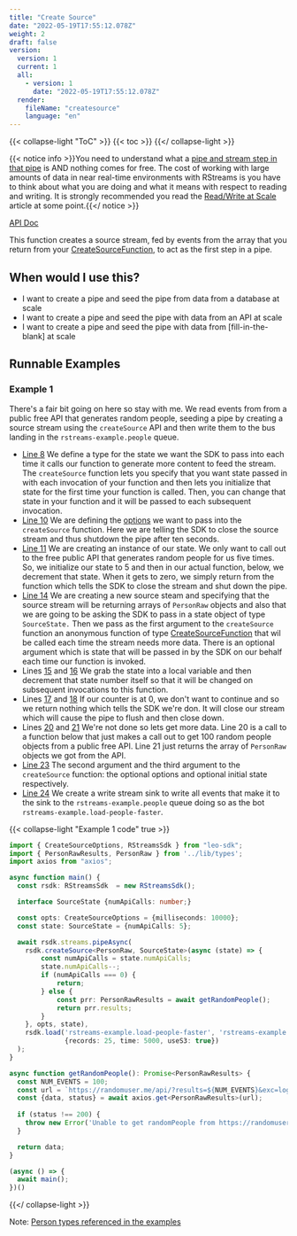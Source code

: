 ```yaml
---
title: "Create Source"
date: "2022-05-19T17:55:12.078Z"
weight: 2
draft: false
version:
  version: 1
  current: 1
  all:
    - version: 1
      date: "2022-05-19T17:55:12.078Z"
  render:
    fileName: "createsource"
    language: "en"
---
```


{{< collapse-light "ToC" >}}
{{< toc  >}}
{{</ collapse-light >}}

{{< notice info >}}You need to understand what a [pipe and stream step in that pipe](../../../streams-primer) is AND 
nothing comes for free.  The cost of working with large amounts of data in near real-time environments
with RStreams is you have to think about what you are doing and what it means with respect to
reading and writing.  It is strongly recommended you read the [Read/Write at Scale](../../../read-write-scale) 
article at some point.{{</ notice >}}

[API Doc](https://leoplatform.github.io/Nodejs/classes/index.RStreamsSdk.html#createSource)

This function creates a source stream, fed by events from the array that you return from your
[CreateSourceFunction](https://leoplatform.github.io/Nodejs/modules/index.html#CreateSourceFunction),
to act as the first step in a pipe.

## When would I use this?
* I want to create a pipe and seed the pipe from data from a database at scale
* I want to create a pipe and seed the pipe with data from an API at scale
* I want to create a pipe and seed the pipe with data from [fill-in-the-blank] at scale

## Runnable Examples
### Example 1

There's a fair bit going on here so stay with me.  We read events from
from a public free API that generates random people, seeding a pipe by creating a source stream
using the `createSource` API and then write them to the bus landing in the `rstreams-example.people`
queue.

* [Line 8](#ex1-8)
  We define a type for the state we want the SDK to pass into each time it calls our function
  to generate more content to feed the stream.  The `createSource` function lets you specify
  that you want state passed in with each invocation of your function and then lets you initialize
  that state for the first time your function is called.  Then, you can change that state in your
  function and it will be passed to each subsequent invocation.
* [Line 10](#ex1-10)
  We are defining the [options](https://leoplatform.github.io/Nodejs/interfaces/index.CreateSourceOptions.html)
  we want to pass into the `createSource` function.  Here we are telling the SDK to close the source stream
  and thus shutdown the pipe after ten seconds.
* [Line 11](#ex1-11)
  We are creating an instance of our state.  We only want to call out to the free public API that generates
  random people for us five times.  So, we initialize our state to 5 and then in our actual function, below,
  we decrement that state.  When it gets to zero, we simply return from the function which tells the SDK
  to close the stream and shut down the pipe.
* [Line 14](#ex1-14)
  We are creating a new source steam and specifying that the source stream will be returning arrays
  of `PersonRaw` objects and also that we are going to be asking the SDK to pass in a state object
  of type `SourceState.`  Then we pass as the first argument to the `createSource` function
  an anonymous function of type [CreateSourceFunction](https://leoplatform.github.io/Nodejs/modules/index.html#CreateSourceFunction)
  that wil be called each time the stream needs more data.  There is an optional argument which is state
  that will be passed in by the SDK on our behalf each time our function is invoked.
* Lines [15](#ex1-15) and [16](#ex1-16)
  We grab the state into a local variable and then decrement that state number itself so that it will
  be changed on subsequent invocations to this function.
* Lines [17](#ex1-17) and [18](#ex1-18)
  If our counter is at 0, we don't want to continue and so we return nothing which tells the SDK we're don.
  It will close our stream which will cause the pipe to flush and then close down.
* Lines [20](#ex1-20) and [21](#ex1-21)
  We're not done so lets get more data.  Line 20 is a call to a function below that just makes a call out
  to get 100 random people objects from a public free API.  Line 21 just returns the array of `PersonRaw`
  objects we got from the API.
* [Line 23](#ex1-23)
  The second argument and the third argument to the `createSource` function: the optional options and optional
  initial state respectively.
* [Line 24](#ex1-24)
  We create a write stream sink to write all events that make it to the sink to the 
  `rstreams-example.people` queue doing so as the bot `rstreams-example.load-people-faster`.


{{< collapse-light "Example 1 code" true >}}
```typescript {linenos=inline,anchorlinenos=true,lineanchors=ex1}
import { CreateSourceOptions, RStreamsSdk } from "leo-sdk";
import { PersonRawResults, PersonRaw } from '../lib/types';
import axios from "axios";

async function main() {
  const rsdk: RStreamsSdk  = new RStreamsSdk();

  interface SourceState {numApiCalls: number;}

  const opts: CreateSourceOptions = {milliseconds: 10000};
  const state: SourceState = {numApiCalls: 5};

  await rsdk.streams.pipeAsync(
    rsdk.createSource<PersonRaw, SourceState>(async (state) => {
        const numApiCalls = state.numApiCalls;
        state.numApiCalls--;
        if (numApiCalls === 0) {
            return;
        } else {
            const prr: PersonRawResults = await getRandomPeople();
            return prr.results;
        }
    }, opts, state),
    rsdk.load('rstreams-example.load-people-faster', 'rstreams-example.people', 
              {records: 25, time: 5000, useS3: true})
  );
}

async function getRandomPeople(): Promise<PersonRawResults> {
  const NUM_EVENTS = 100;
  const url = `https://randomuser.me/api/?results=${NUM_EVENTS}&exc=login,registered,phone,cell,picture,id&noinfo`;
  const {data, status} = await axios.get<PersonRawResults>(url);
  
  if (status !== 200) {
    throw new Error('Unable to get randomPeople from https://randomuser.me API: ' + status);
  }

  return data;
}

(async () => {
  await main();
})()
```
{{</ collapse-light >}}


Note: [Person types referenced in the examples](../../#person-types-referenced-in-the-examples)

